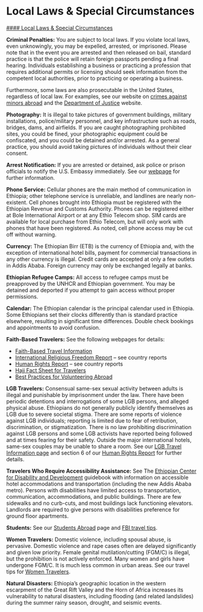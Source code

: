 # Local Laws & Special Circumstances

[#### Local Laws & Special Circumstances](javascript:void(0); "Local Laws & Special Circumstances")

**Criminal Penalties:** You are subject to local laws. If you violate local laws, even unknowingly, you may be expelled, arrested, or imprisoned. Please note that in the event you are arrested and then released on bail, standard practice is that the police will retain foreign passports pending a final hearing. Individuals establishing a business or practicing a profession that requires additional permits or licensing should seek information from the competent local authorities, prior to practicing or operating a business.

Furthermore, some laws are also prosecutable in the United States, regardless of local law. For examples, see our website on [crimes against minors abroad](https://travel.state.gov/content/travel/en/international-travel/emergencies/arrest-detention/crimes-against-minors.html) and the [Department of Justice](http://www.justice.gov/usam/criminal-resource-manual-1617-extraterritorial-criminal-jurisdiction-18-usc-112-878-970-1116) website.

**Photography:** It is illegal to take pictures of government buildings, military installations, police/military personnel, and key infrastructure such as roads, bridges, dams, and airfields. If you are caught photographing prohibited sites, you could be fined, your photographic equipment could be confiscated, and you could be detained and/or arrested. As a general practice, you should avoid taking pictures of individuals without their clear consent.

**Arrest Notification:** If you are arrested or detained, ask police or prison officials to notify the U.S. Embassy immediately. See our [webpage](https://travel.state.gov/content/travel/en/international-travel/emergencies/arrest-detention.html) for further information.

**Phone Service:** Cellular phones are the main method of communication in Ethiopia; other telephone service is unreliable, and landlines are nearly non-existent. Cell phones brought into Ethiopia must be registered with the Ethiopian Revenue and Customs Authority. Phones can be registered either at Bole International Airport or at any Ethio Telecom shop. SIM cards are available for local purchase from Ethio Telecom, but will only work with phones that have been registered. As noted, cell phone access may be cut off without warning.

**Currency:** The Ethiopian Birr (ETB) is the currency of Ethiopia and, with the exception of international hotel bills, payment for commercial transactions in any other currency is illegal. Credit cards are accepted at only a few outlets in Addis Ababa. Foreign currency may only be exchanged legally at banks.

**Ethiopian Refugee Camps:** All access to refugee camps must be preapproved by the UNHCR and Ethiopian government. You may be detained and deported if you attempt to gain access without proper permissions.

**Calendar:** The Ethiopian calendar is the principal calendar used in Ethiopia. Some Ethiopians set their clocks differently than is standard practice elsewhere, resulting in significant time differences. Double check bookings and appointments to avoid confusion.

**Faith-Based Travelers:** See the following webpages for details:

* [Faith-Based Travel Information](https://travel.state.gov/content/travel/en/international-travel/before-you-go/travelers-with-special-considerations/faith-based-travel.html)
* [International Religious Freedom Report](https://www.state.gov/international-religious-freedom-reports/) – see country reports
* [Human Rights Report](https://www.state.gov/reports-bureau-of-democracy-human-rights-and-labor/country-reports-on-human-rights-practices/) – see country reports
* [Hajj Fact Sheet for Travelers](https://travel.state.gov/content/travel/en/international-travel/before-you-go/travelers-with-special-considerations/hajj-umrah.html)
* [Best Practices for Volunteering Abroad](https://travel.state.gov/content/travel/en/international-travel/before-you-go/travelers-with-special-considerations/volunteering-abroad.html)

**LGB Travelers:** Consensual same-sex sexual activity between adults is illegal and punishable by imprisonment under the law. There have been periodic detentions and interrogations of some LGB persons, and alleged physical abuse. Ethiopians do not generally publicly identify themselves as LGB due to severe societal stigma. There are some reports of violence against LGB individuals; reporting is limited due to fear of retribution, discrimination, or stigmatization. There is no law prohibiting discrimination against LGB persons and some LGB activists have reported being followed and at times fearing for their safety. Outside the major international hotels, same-sex couples may be unable to share a room. See our [LGB Travel Information page](https://travel.state.gov/content/travel/en/international-travel/before-you-go/travelers-with-special-considerations/lgbti.html) and section 6 of our [Human Rights Report](http://www.state.gov/j/drl/rls/hrrpt/humanrightsreport/index.htm#wrapper) for further details.

**Travelers Who Require Accessibility Assistance:** See The [Ethiopian Center for Disability and Development](https://zeroproject.org/practice/guidebook-on-an-accessible-ethiopia/) guidebook with information on accessible hotel accommodations and transportation (including the new Addis Ababa metro). Persons with disabilities have limited access to transportation, communication, accommodations, and public buildings. There are few sidewalks and no curb-cuts, and most buildings lack functioning elevators. Landlords are required to give persons with disabilities preference for ground floor apartments.

**Students:** See our [Students Abroad](https://travel.state.gov/content/travel/en/international-travel/before-you-go/travelers-with-special-considerations/students.html) page and [FBI travel tips](https://ucr.fbi.gov/investigate/counterintelligence/student-brochure).

**Women Travelers:** Domestic violence, including spousal abuse, is pervasive. Domestic violence and rape cases often are delayed significantly and given low priority. Female genital mutilation/cutting (FGM/C) is illegal, but the prohibition is not actively enforced. Many women and girls have undergone FGM/C. It is much less common in urban areas. See our travel tips for [Women Travelers](https://travel.state.gov/content/travel/en/international-travel/before-you-go/travelers-with-special-considerations/women-travelers.html).

**Natural Disasters:** Ethiopia’s geographic location in the western escarpment of the Great Rift Valley and the Horn of Africa increases its vulnerability to natural disasters, including flooding (and related landslides) during the summer rainy season, drought, and seismic events.
